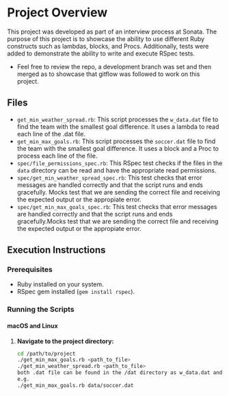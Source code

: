 # Project Overview

This project was developed as part of an interview process at Sonata. The purpose of this project is to showcase the ability to use different Ruby constructs such as lambdas, blocks, and Procs. Additionally, tests were added to demonstrate the ability to write and execute RSpec tests.
- Feel free to review the repo, a development branch was set and then merged as to showcase that gitflow was followed to work on this project.


## Files

- `get_min_weather_spread.rb`: This script processes the `w_data.dat` file to find the team with the smallest goal difference. It uses a lambda to read each line of the .dat file.
- `get_min_max_goals.rb`: This script processes the `soccer.dat` file to find the team with the smallest goal difference. It uses a block and a Proc to process each line of the file.
- `spec/file_permissions_spec.rb`: This RSpec test checks if the files in the `data` directory can be read and have the appropriate read permissions.
- `spec/get_min_weather_spread_spec.rb`: This test checks that error messages are handled correctly and that the script runs and ends gracefully. Mocks test that we are sending the correct file and receiving the expected output or the appropiate error.
- `spec/get_min_max_goals_spec.rb`: This test checks that error messages are handled correctly and that the script runs and ends gracefully.Mocks test that we are sending the correct file and receiving the expected output or the appropiate error.


## Execution Instructions

### Prerequisites

- Ruby installed on your system.
- RSpec gem installed (`gem install rspec`).

### Running the Scripts

#### macOS and Linux

1. **Navigate to the project directory:**

   ```sh
   cd /path/to/project
   ./get_min_max_goals.rb <path_to_file>
   ./get_min_weather_spread.rb <path_to_file>
   both .dat file can be found in the /dat directory as w_data.dat and soccer.dat
   e.g.
   ./get_min_max_goals.rb data/soccer.dat
   ```
